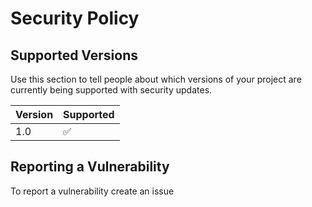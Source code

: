 # Security Policy

## Supported Versions

Use this section to tell people about which versions of your project are
currently being supported with security updates.

| Version | Supported          |
| ------- | ------------------ |
|   1.0   | :white_check_mark: |


## Reporting a Vulnerability

To report a vulnerability create an issue

